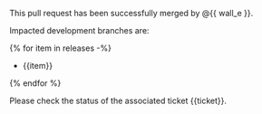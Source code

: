 This pull request has been successfully merged by @{{ wall_e }}.

Impacted development branches are:

{% for item in releases -%}
* {{item}}

{% endfor %}

Please check the status of the associated ticket {{ticket}}.
